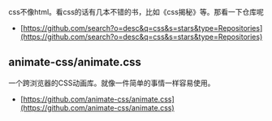 css不像html。看css的话有几本不错的书，比如《css揭秘》等。那看一下仓库呢

- [https://github.com/search?o=desc&q=css&s=stars&type=Repositories](https://github.com/search?o=desc&q=css&s=stars&type=Repositories)


## animate-css/animate.css
一个跨浏览器的CSS动画库。就像一件简单的事情一样容易使用。
- [https://github.com/animate-css/animate.css](https://github.com/animate-css/animate.css)